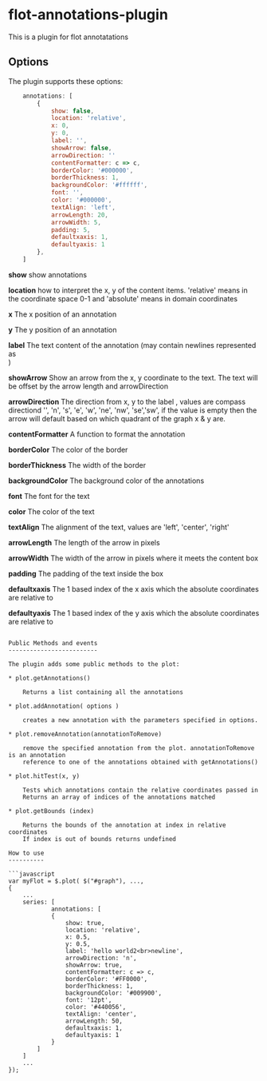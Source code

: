 # flot-annotations-plugin

This is a plugin for flot annotatations

Options
-------

The plugin supports these options:

```javascript
    annotations: [
        {
            show: false,
            location: 'relative',
            x: 0,
            y: 0,
            label: '',
            showArrow: false,
            arrowDirection: ''
            contentFormatter: c => c,
            borderColor: '#000000',
            borderThickness: 1,
            backgroundColor: '#ffffff',
            font: '',
            color: '#000000',
            textAlign: 'left',
            arrowLength: 20,
            arrowWidth: 5,
            padding: 5,
            defaultxaxis: 1,
            defaultyaxis: 1
        },
    ]
```

**show** show annotations

**location** how to interpret the x, y of the content items. 'relative' means in the coordinate space 0-1 and 'absolute' means in domain coordinates

**x** The x position of an annotation

**y** The y position of an annotation

**label** The text content of the annotation (may contain newlines represented as <br>)

**showArrow** Show an arrow from the x, y coordinate to the text. The text will be offset by the arrow length and arrowDirection

**arrowDirection** The direction from x, y to the label , values are compass directiond '', 'n', 's', 'e', 'w', 'ne', 'nw', 'se','sw', if the value is empty then the arrow will default based on which quadrant of the graph x & y are. 

**contentFormatter** A function to format the annotation

**borderColor** The color of the border

**borderThickness** The width of the border

**backgroundColor** The background color of the annotations

**font** The font for the text

**color** The color of the text

**textAlign** The alignment of the text, values are 'left', 'center', 'right'

**arrowLength** The length of the arrow in pixels

**arrowWidth** The width of the arrow in pixels where it meets the content box

**padding** The padding of the text inside the box

**defaultxaxis** The 1 based index of the x axis which the absolute coordinates are relative to

**defaultyaxis** The 1 based index of the y axis which the absolute coordinates are relative to

```

Public Methods and events
-------------------------

The plugin adds some public methods to the plot:

* plot.getAnnotations()

    Returns a list containing all the annotations

* plot.addAnnotation( options )

    creates a new annotation with the parameters specified in options.

* plot.removeAnnotation(annotationToRemove)

    remove the specified annotation from the plot. annotationToRemove is an annotation
    reference to one of the annotations obtained with getAnnotations()

* plot.hitTest(x, y)

    Tests which annotations contain the relative coordinates passed in
    Returns an array of indices of the annotations matched

* plot.getBounds (index)

    Returns the bounds of the annotation at index in relative coordinates
    If index is out of bounds returns undefined

How to use
----------

```javascript
var myFlot = $.plot( $("#graph"), ...,
{
    ...
    series: [
            annotations: [
            {
                show: true,
                location: 'relative',
                x: 0.5,
                y: 0.5,
                label: 'hello world2<br>newline',
                arrowDirection: 'n',
                showArrow: true,
                contentFormatter: c => c,
                borderColor: '#FF0000',
                borderThickness: 1,
                backgroundColor: '#009900',
                font: '12pt',
                color: '#440056',
                textAlign: 'center',
                arrowLength: 50,
                defaultxaxis: 1,
                defaultyaxis: 1
            }
        ]
    ]
    ...
});
```
